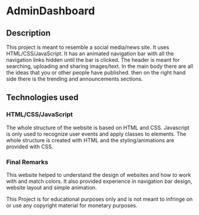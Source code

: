 # AdminDashboard

## Description

This project is meant to resemble a social media/news site. It uses HTML/CSS/JavaScript. It has an animated navigation bar with all the navigation links hidden until the bar is clicked. The header is meant for searching, uploading and sharing images/text. In the main body there are all the ideas that you or other people have published. then on the right hand side there is the trending and announcements sections. 

## Technologies used

### HTML/CSS/JavaScript

The whole structure of the website is based on HTML and CSS. Javascript is only used to recognize user events and apply classes to elements. The whole structure is created with HTML and the styling/animations are provided with CSS.

### Final Remarks

This website helped to understand the design of websites and how to work with and match colors. It also provided experience in navigation bar design, website layout and simple animation. 

This Project is for educational purposes only and is not meant to infringe on or use any copyright material for monetary purposes.
